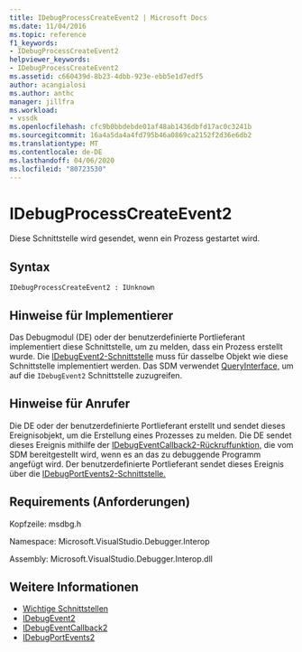 ```yaml
---
title: IDebugProcessCreateEvent2 | Microsoft Docs
ms.date: 11/04/2016
ms.topic: reference
f1_keywords:
- IDebugProcessCreateEvent2
helpviewer_keywords:
- IDebugProcessCreateEvent2
ms.assetid: c660439d-8b23-4dbb-923e-ebb5e1d7edf5
author: acangialosi
ms.author: anthc
manager: jillfra
ms.workload:
- vssdk
ms.openlocfilehash: cfc9b0bbdebde01af48ab1436dbfd17ac0c3241b
ms.sourcegitcommit: 16a4a5da4a4fd795b46a0869ca2152f2d36e6db2
ms.translationtype: MT
ms.contentlocale: de-DE
ms.lasthandoff: 04/06/2020
ms.locfileid: "80723530"
---
```

# <a name="idebugprocesscreateevent2"></a>IDebugProcessCreateEvent2
Diese Schnittstelle wird gesendet, wenn ein Prozess gestartet wird.

## <a name="syntax"></a>Syntax

```
IDebugProcessCreateEvent2 : IUnknown
```

## <a name="notes-for-implementers"></a>Hinweise für Implementierer
 Das Debugmodul (DE) oder der benutzerdefinierte Portlieferant implementiert diese Schnittstelle, um zu melden, dass ein Prozess erstellt wurde. Die [IDebugEvent2-Schnittstelle](../../../extensibility/debugger/reference/idebugevent2.md) muss für dasselbe Objekt wie diese Schnittstelle implementiert werden. Das SDM verwendet [QueryInterface,](/cpp/atl/queryinterface) um auf die `IDebugEvent2` Schnittstelle zuzugreifen.

## <a name="notes-for-callers"></a>Hinweise für Anrufer
 Die DE oder der benutzerdefinierte Portlieferant erstellt und sendet dieses Ereignisobjekt, um die Erstellung eines Prozesses zu melden. Die DE sendet dieses Ereignis mithilfe der [IDebugEventCallback2-Rückruffunktion,](../../../extensibility/debugger/reference/idebugeventcallback2.md) die vom SDM bereitgestellt wird, wenn es an das zu debuggende Programm angefügt wird. Der benutzerdefinierte Portlieferant sendet dieses Ereignis über die [IDebugPortEvents2-Schnittstelle.](../../../extensibility/debugger/reference/idebugportevents2.md)

## <a name="requirements"></a>Requirements (Anforderungen)
 Kopfzeile: msdbg.h

 Namespace: Microsoft.VisualStudio.Debugger.Interop

 Assembly: Microsoft.VisualStudio.Debugger.Interop.dll

## <a name="see-also"></a>Weitere Informationen
- [Wichtige Schnittstellen](../../../extensibility/debugger/reference/core-interfaces.md)
- [IDebugEvent2](../../../extensibility/debugger/reference/idebugevent2.md)
- [IDebugEventCallback2](../../../extensibility/debugger/reference/idebugeventcallback2.md)
- [IDebugPortEvents2](../../../extensibility/debugger/reference/idebugportevents2.md)

